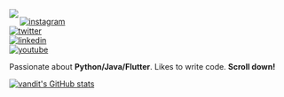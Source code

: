 <img align="left" src="https://i.imgur.com/mU47EiJ.png">

[![instagram](https://img.shields.io/badge/-vandit__vasa-313131?style=flat-square&labelColor=313131&logo=instagram&logoColor=white&color=313131)](https://www.instagram.com/vandit_vasa/)   
[![twitter](https://img.shields.io/badge/-@vandit__vasa-313131?style=flat-square&labelColor=313131&logo=twitter&logoColor=white&color=313131)](https://twitter.com/vandit_vasa)  
[![linkedin](https://img.shields.io/badge/-@vandit%20vasa-313131?style=flat-square&labelColor=313131&logo=LinkedIn&logoColor=white&color=313131)](https://www.linkedin.com/in/vandit-vasa-bb506317a/)  
[![youtube](https://img.shields.io/badge/-Binary%20Tech-313131?style=flat-square&labelColor=313131&logo=youtube&logoColor=white&color=313131)](https://www.youtube.com/channel/UCuLBZfvfWJnis-L4XCgdTQA)


Passionate about **Python/Java/Flutter**. Likes to write code. **Scroll down!**


[![vandit's GitHub stats](https://github-readme-stats.vercel.app/api?username=vendz&show_icons=true&theme=tokyonight&count_private=true)](https://github.com/vendz)
